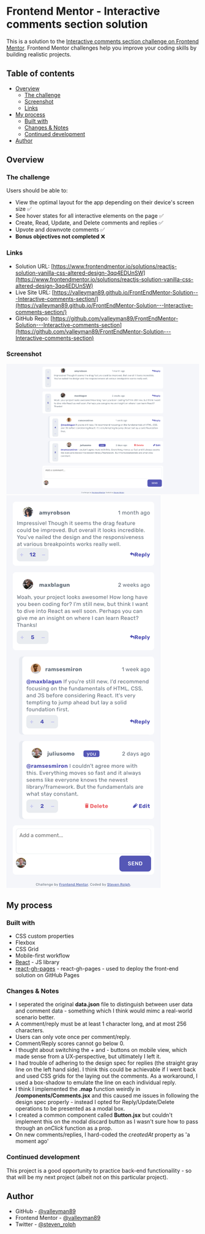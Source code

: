 # Frontend Mentor - Interactive comments section solution

This is a solution to the [Interactive comments section challenge on Frontend Mentor](https://www.frontendmentor.io/challenges/interactive-comments-section-iG1RugEG9). Frontend Mentor challenges help you improve your coding skills by building realistic projects.

## Table of contents

- [Overview](#overview)
  - [The challenge](#the-challenge)
  - [Screenshot](#screenshot)
  - [Links](#links)
- [My process](#my-process)
  - [Built with](#built-with)
  - [Changes & Notes](#changes--notes)
  - [Continued development](#continued-development)
- [Author](#author)

## Overview

### The challenge

Users should be able to:

- View the optimal layout for the app depending on their device's screen size ✅
- See hover states for all interactive elements on the page ✅
- Create, Read, Update, and Delete comments and replies ✅
- Upvote and downvote comments ✅
- **Bonus objectives not completed** ❌

### Links

- Solution URL: [https://www.frontendmentor.io/solutions/reactjs-solution-vanilla-css-altered-design-3qq4EDUnSW](https://www.frontendmentor.io/solutions/reactjs-solution-vanilla-css-altered-design-3qq4EDUnSW)
- Live Site URL: [https://valleyman89.github.io/FrontEndMentor-Solution---Interactive-comments-section/](https://valleyman89.github.io/FrontEndMentor-Solution---Interactive-comments-section/)
- GitHub Repo: [https://github.com/valleyman89/FrontEndMentor-Solution---Interactive-comments-section](https://github.com/valleyman89/FrontEndMentor-Solution---Interactive-comments-section)

### Screenshot

![](./screenshot-desktop.png)
![](./screenshot-mobile.png)

## My process

### Built with

- CSS custom properties
- Flexbox
- CSS Grid
- Mobile-first workflow
- [React](https://reactjs.org/) - JS library
- [react-gh-pages](https://github.com/gitname/react-gh-pages) - react-gh-pages - used to deploy the front-end solution on GitHub Pages

### Changes & Notes

- I seperated the original **data.json** file to distinguish between user data and comment data - something which I think would mimc a real-world scenario better.
- A comment/reply must be at least 1 character long, and at most 256 characters.
- Users can only vote once per comment/reply.
- Comment/Reply scores cannot go below 0.
- I thought about switching the + and - buttons on mobile view, which made sense from a UX-perspective, but ultimately I left it.
- I had trouble of adhering to the design spec for replies (the straight gray line on the left hand side). I think this could be achievable if I went back and used CSS grids for the laying out the comments. As a workaround, I used a box-shadow to emulate the line on each individual reply.
- I think I implemented the **.map** function weirdly in **/components/Comments.jsx** and this caused me issues in following the design spec properly - instead I opted for Reply/Update/Delete operations to be presented as a modal box.
- I created a common component called **Button.jsx** but couldn't implement this on the modal discard button as I wasn't sure how to pass through an _onClick_ function as a prop.
- On new comments/replies, I hard-coded the _createdAt_ property as 'a moment ago'

### Continued development

This project is a good opportunity to practice back-end functionaility - so that will be my next project (albeit not on this particular project).

## Author

- GitHub - [@valleyman89](https://github.com/valleyman89)
- Frontend Mentor - [@valleyman89](https://www.frontendmentor.io/profile/valleyman89)
- Twitter - [@steven_rolph](https://twitter.com/steven_rolph)
